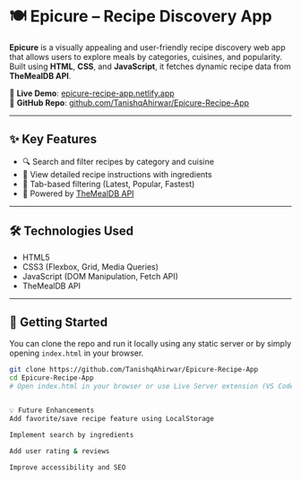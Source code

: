 # 🍽️ Epicure – Recipe Discovery App

**Epicure** is a visually appealing and user-friendly recipe discovery web app that allows users to explore meals by categories, cuisines, and popularity. Built using **HTML**, **CSS**, and **JavaScript**, it fetches dynamic recipe data from **TheMealDB API**.

🔗 **Live Demo**: [epicure-recipe-app.netlify.app](https://epicure-recipe-app.netlify.app)  
📁 **GitHub Repo**: [github.com/TanishqAhirwar/Epicure-Recipe-App](https://github.com/TanishqAhirwar/Epicure-Recipe-App)

---

## ✨ Key Features

- 🔍 Search and filter recipes by category and cuisine
- 📖 View detailed recipe instructions with ingredients
- 🧭 Tab-based filtering (Latest, Popular, Fastest)
- 🔗 Powered by [TheMealDB API](https://www.themealdb.com/api.php)

---

## 🛠️ Technologies Used

- HTML5
- CSS3 (Flexbox, Grid, Media Queries)
- JavaScript (DOM Manipulation, Fetch API)
- TheMealDB API

---

## 🚀 Getting Started

You can clone the repo and run it locally using any static server or by simply opening `index.html` in your browser.

```bash
git clone https://github.com/TanishqAhirwar/Epicure-Recipe-App
cd Epicure-Recipe-App
# Open index.html in your browser or use Live Server extension (VS Code)


💡 Future Enhancements
Add favorite/save recipe feature using LocalStorage

Implement search by ingredients

Add user rating & reviews

Improve accessibility and SEO
